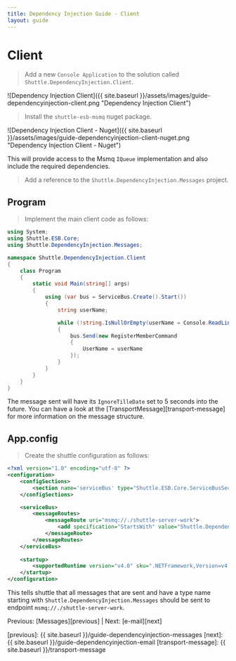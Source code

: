 ```yaml
---
title: Dependency Injection Guide - Client
layout: guide
---
```

<script src="{{ site.baseurl }}/assets/js/guide-dependencyinjection.js"></script>
<script>shuttle.guideData.selectedItemName = 'guide-dependencyinjection-client'</script>
# Client

> Add a new `Console Application` to the solution called `Shuttle.DependencyInjection.Client`.

![Dependency Injection Client]({{ site.baseurl }}/assets/images/guide-dependencyinjection-client.png "Dependency Injection Client")

> Install the `shuttle-esb-msmq` nuget package.

![Dependency Injection Client - Nuget]({{ site.baseurl }}/assets/images/guide-dependencyinjection-client-nuget.png "Dependency Injection Client - Nuget")

This will provide access to the Msmq `IQueue` implementation and also include the required dependencies.

> Add a reference to the `Shuttle.DependencyInjection.Messages` project.

## Program

> Implement the main client code as follows:

``` c#
using System;
using Shuttle.ESB.Core;
using Shuttle.DependencyInjection.Messages;

namespace Shuttle.DependencyInjection.Client
{
	class Program
	{
		static void Main(string[] args)
		{
			using (var bus = ServiceBus.Create().Start())
			{
				string userName;

				while (!string.IsNullOrEmpty(userName = Console.ReadLine()))
				{
					bus.Send(new RegisterMemberCommand
					{
						UserName = userName
					});
				}
			}
		}
	}
}
```

The message sent will have its `IgnoreTilleDate` set to 5 seconds into the future.  You can have a look at the [TransportMessage][transport-message] for more information on the message structure.

## App.config

> Create the shuttle configuration as follows:

``` xml
<?xml version="1.0" encoding="utf-8" ?>
<configuration>
	<configSections>
		<section name='serviceBus' type="Shuttle.ESB.Core.ServiceBusSection, Shuttle.ESB.Core"/>
	</configSections>

	<serviceBus>
		<messageRoutes>
			<messageRoute uri="msmq://./shuttle-server-work">
				<add specification="StartsWith" value="Shuttle.DependencyInjection.Messages" />
			</messageRoute>
		</messageRoutes>		
	</serviceBus>
	
    <startup> 
        <supportedRuntime version="v4.0" sku=".NETFramework,Version=v4.5" />
    </startup>
</configuration>
```

This tells shuttle that all messages that are sent and have a type name starting with `Shuttle.DependencyInjection.Messages` should be sent to endpoint `msmq://./shuttle-server-work`.

Previous: [Messages][previous] | Next: [e-mail][next]

[previous]: {{ site.baseurl }}/guide-dependencyinjection-messages
[next]: {{ site.baseurl }}/guide-dependencyinjection-email
[transport-message]: {{ site.baseurl }}/transport-message
